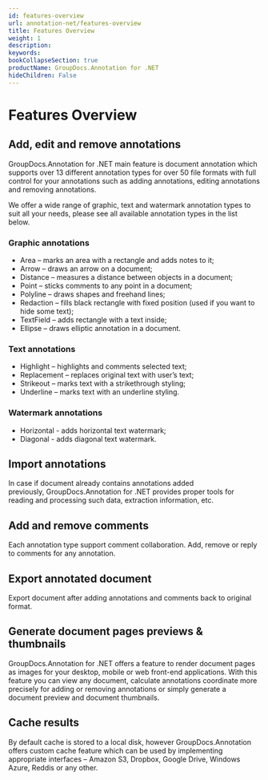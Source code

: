 ```yaml
---
id: features-overview
url: annotation-net/features-overview
title: Features Overview
weight: 1
description: 
keywords: 
bookCollapseSection: true
productName: GroupDocs.Annotation for .NET
hideChildren: False
---
```


# Features Overview


## Add, edit and remove annotations

GroupDocs.Annotation for .NET main feature is document annotation which supports over 13 different annotation types for over 50 file formats with full control for your annotations such as adding annotations, editing annotations and removing annotations.

We offer a wide range of graphic, text and watermark annotation types to suit all your needs, please see all available annotation types in the list below.

### Graphic annotations

*   Area – marks an area with a rectangle and adds notes to it;
*   Arrow – draws an arrow on a document;
*   Distance – measures a distance between objects in a document;
*   Point – sticks comments to any point in a document;
*   Polyline – draws shapes and freehand lines;
*   Redaction – fills black rectangle with fixed position (used if you want to hide some text);
*   TextField – adds rectangle with a text inside;
*   Ellipse – draws elliptic annotation in a document.

### Text annotations

*   Highlight – highlights and comments selected text;
*   Replacement – replaces original text with user’s text;
*   Strikeout – marks text with a strikethrough styling;
*   Underline – marks text with an underline styling.

### Watermark annotations

*   Horizontal - adds horizontal text watermark;
*   Diagonal - adds diagonal text watermark.

## Import annotations

In case if document already contains annotations added previously, GroupDocs.Annotation for .NET provides proper tools for reading and processing such data, extraction information, etc.

## Add and remove comments

Each annotation type support comment collaboration. Add, remove or reply to comments for any annotation.

## Export annotated document

Export document after adding annotations and comments back to original format. 

## Generate document pages previews & thumbnails

GroupDocs.Annotation for .NET offers a feature to render document pages as images for your desktop, mobile or web front-end applications. With this feature you can view any document, calculate annotations coordinate more precisely for adding or removing annotations or simply generate a document preview and document thumbnails.

## Cache results

By default cache is stored to a local disk, however GroupDocs.Annotation offers custom cache feature which can be used by implementing appropriate interfaces – Amazon S3, Dropbox, Google Drive, Windows Azure, Reddis or any other.

